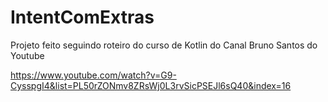 # IntentComExtras
Projeto feito seguindo roteiro do curso de Kotlin do Canal Bruno Santos do Youtube

https://www.youtube.com/watch?v=G9-CysspgI4&list=PL50rZONmv8ZRsWj0L3rvSicPSEJl6sQ40&index=16
